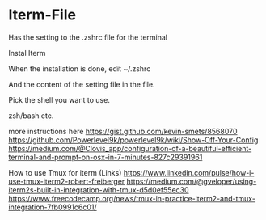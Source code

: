 # Iterm-File
Has the setting to the .zshrc file for the terminal


Instal Iterm 

When the installation is done, edit ~/.zshrc

And the content of the setting file in the file. 

Pick the shell you want to use. 

zsh/bash etc. 

more instructions here https://gist.github.com/kevin-smets/8568070 
https://github.com/Powerlevel9k/powerlevel9k/wiki/Show-Off-Your-Config
https://medium.com/@Clovis_app/configuration-of-a-beautiful-efficient-terminal-and-prompt-on-osx-in-7-minutes-827c29391961 


How to use Tmux for iterm (Links)
https://www.linkedin.com/pulse/how-i-use-tmux-iterm2-robert-freiberger
https://medium.com/@gveloper/using-iterm2s-built-in-integration-with-tmux-d5d0ef55ec30
https://www.freecodecamp.org/news/tmux-in-practice-iterm2-and-tmux-integration-7fb0991c6c01/
